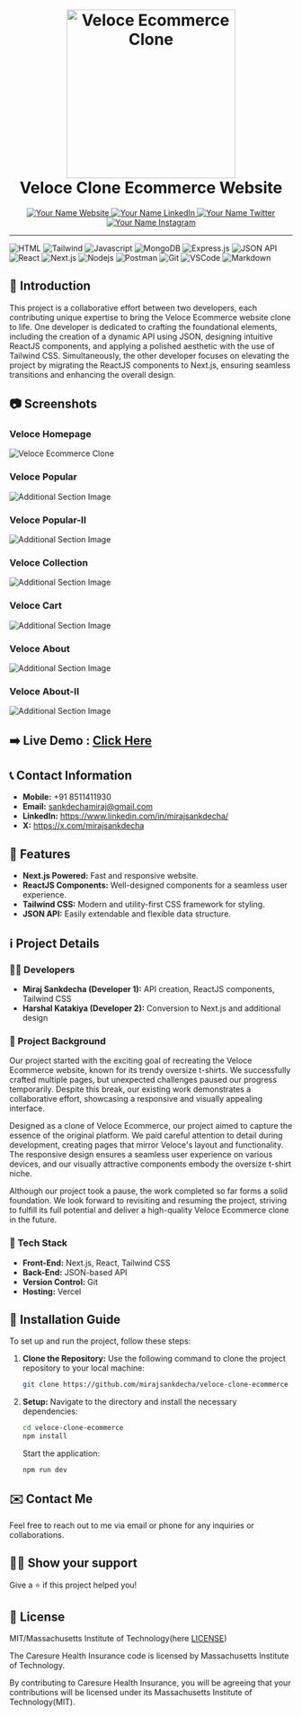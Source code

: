 <h1 align="center">
  <a href="https://your-ecommerce-clone-demo-link.com/" target="_blank">
    <img src="https://github.com/mirajsankdecha/veloce-clone-ecommerce/blob/main/public/Logo.png" alt="Veloce Ecommerce Clone" width="300">
  </a>
  <br>
  Veloce Clone Ecommerce Website
</h1>

<p align="center">
  <a href="https://your-portfolio-link.com/" target="_blank">
    <img src="https://img.shields.io/badge/Website-DC143C?style=for-the-badge&logo=medium&logoColor=white" alt="Your Name Website" />
  </a>
  <a href="https://www.linkedin.com/in/your-linkedin-profile/" target="_blank">
    <img src="https://img.shields.io/badge/LinkedIn-0077B5?style=for-the-badge&logo=linkedin&logoColor=white" alt="Your Name LinkedIn" />
  </a>
  <a href="https://twitter.com/your-twitter-handle" target="_blank">
    <img src="https://img.shields.io/badge/Twitter-1DA1F2?style=for-the-badge&logo=twitter&logoColor=white" alt="Your Name Twitter" />
  </a>
  <a href="https://www.instagram.com/your-instagram-handle/" target="_blank">
    <img src="https://img.shields.io/badge/Instagram-fe4164?style=for-the-badge&logo=instagram&logoColor=white" alt="Your Name Instagram" />
  </a> 
</p>

---

![HTML](https://img.shields.io/badge/HTML5-E34F26?style=for-the-badge&logo=html5&logoColor=white)
![Tailwind](https://img.shields.io/badge/Tailwind_CSS-092749?style=for-the-badge&logo=tailwindcss&logoColor=06B6D4&labelColor=000000)
![Javascript](https://img.shields.io/badge/Javascript-F0DB4F?style=for-the-badge&labelColor=black&logo=javascript&logoColor=F0DB4F)
![MongoDB](https://img.shields.io/badge/MongoDB-4EA94B?style=for-the-badge&logo=mongodb&logoColor=white)
![Express.js](https://img.shields.io/badge/Express.js-000000?style=for-the-badge&logo=express&logoColor=white)
![JSON API](https://img.shields.io/badge/JSON_API-000000?style=for-the-badge&logo=json&logoColor=white)
![React](https://img.shields.io/badge/-React-61DBFB?style=for-the-badge&labelColor=black&logo=react&logoColor=61DBFB)
![Next.js](https://img.shields.io/badge/Next.js-000000?style=for-the-badge&logo=next.js&logoColor=white)
![Nodejs](https://img.shields.io/badge/Nodejs-3C873A?style=for-the-badge&labelColor=black&logo=node.js&logoColor=3C873A)
![Postman](https://img.shields.io/badge/Postman-FF6C37?style=for-the-badge&logo=postman&logoColor=white)
![Git](https://img.shields.io/badge/Git-F05032?style=for-the-badge&logo=git&logoColor=white)
![VSCode](https://img.shields.io/badge/Visual_Studio-0078d7?style=for-the-badge&logo=visual%20studio&logoColor=white)
![Markdown](https://img.shields.io/badge/Markdown-000000?style=for-the-badge&logo=markdown&logoColor=white)

## :pencil: Introduction

This project is a collaborative effort between two developers, each contributing unique expertise to bring the Veloce Ecommerce website clone to life. One developer is dedicated to crafting the foundational elements, including the creation of a dynamic API using JSON, designing intuitive ReactJS components, and applying a polished aesthetic with the use of Tailwind CSS. Simultaneously, the other developer focuses on elevating the project by migrating the ReactJS components to Next.js, ensuring seamless transitions and enhancing the overall design.


## :camera: Screenshots

### Veloce Homepage
![Veloce Ecommerce Clone](https://github.com/mirajsankdecha/veloce-clone-ecommerce/blob/main/public/home.png)

### Veloce Popular
![Additional Section Image](https://github.com/mirajsankdecha/veloce-clone-ecommerce/blob/main/public/popular.png)

### Veloce Popular-II
![Additional Section Image](https://github.com/mirajsankdecha/veloce-clone-ecommerce/blob/main/public/popular-2.png)

### Veloce Collection
![Additional Section Image](https://github.com/mirajsankdecha/veloce-clone-ecommerce/blob/main/public/collection.png)

### Veloce Cart
![Additional Section Image](https://github.com/mirajsankdecha/veloce-clone-ecommerce/blob/main/public/cart.png)

### Veloce About
![Additional Section Image](https://github.com/mirajsankdecha/veloce-clone-ecommerce/blob/main/public/about.png)

### Veloce About-II
![Additional Section Image](https://github.com/mirajsankdecha/veloce-clone-ecommerce/blob/main/public/about-2.png)

## :arrow_right: **Live Demo** : [Click Here](https://veloce-clone-ecommerce.vercel.app/)

## :telephone_receiver: Contact Information

- **Mobile:** +91 8511411930
- **Email:** sankdechamiraj@gmail.com
- **LinkedIn:** https://www.linkedin.com/in/mirajsankdecha/
- **X:** https://x.com/mirajsankdecha

## :rocket: Features

- **Next.js Powered:** Fast and responsive website.
- **ReactJS Components:** Well-designed components for a seamless user experience.
- **Tailwind CSS:** Modern and utility-first CSS framework for styling.
- **JSON API:** Easily extendable and flexible data structure.

## :information_source: Project Details

### :man_technologist: Developers

- **Miraj Sankdecha (Developer 1):** API creation, ReactJS components, Tailwind CSS
- **Harshal Katakiya (Developer 2):** Conversion to Next.js and additional design
  
### :pushpin: Project Background

Our project started with the exciting goal of recreating the Veloce Ecommerce website, known for its trendy oversize t-shirts. We successfully crafted multiple pages, but unexpected challenges paused our progress temporarily. Despite this break, our existing work demonstrates a collaborative effort, showcasing a responsive and visually appealing interface.

Designed as a clone of Veloce Ecommerce, our project aimed to capture the essence of the original platform. We paid careful attention to detail during development, creating pages that mirror Veloce's layout and functionality. The responsive design ensures a seamless user experience on various devices, and our visually attractive components embody the oversize t-shirt niche.

Although our project took a pause, the work completed so far forms a solid foundation. We look forward to revisiting and resuming the project, striving to fulfill its full potential and deliver a high-quality Veloce Ecommerce clone in the future.

### :wrench: Tech Stack

- **Front-End:** Next.js, React, Tailwind CSS
- **Back-End:** JSON-based API
- **Version Control:** Git
- **Hosting:** Vercel

## :wrench: Installation Guide

To set up and run the project, follow these steps:

1. **Clone the Repository:** Use the following command to clone the project repository to your local machine:

   ```bash
   git clone https://github.com/mirajsankdecha/veloce-clone-ecommerce
   ```

2. **Setup:** Navigate to the directory and install the necessary dependencies:

   ```bash
   cd veloce-clone-ecommerce
   npm install
   ```

   Start the application:

   ```bash
   npm run dev
   ```

## :envelope: Contact Me

Feel free to reach out to me via email or phone for any inquiries or collaborations.
 ## :man_astronaut: Show your support

Give a ⭐️ if this project helped you!

## :page_facing_up: License

MIT/Massachusetts Institute of Technology(here [LICENSE](https://github.com/mirajsankdecha/veloce-clone-ecommerce/blob/main/LICENSE))

The Caresure Health Insurance code is licensed by Massachusetts Institute of Technology.

By contributing to Caresure Health Insurance, you will be agreeing that your contributions will be licensed under its Massachusetts Institute of Technology(MIT).
